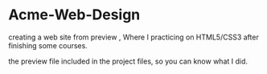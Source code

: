# Acme-Web-Design

creating a web site from preview , Where I practicing on HTML5/CSS3 after finishing some courses.

the preview file included in the project files, so you can know what I did.
